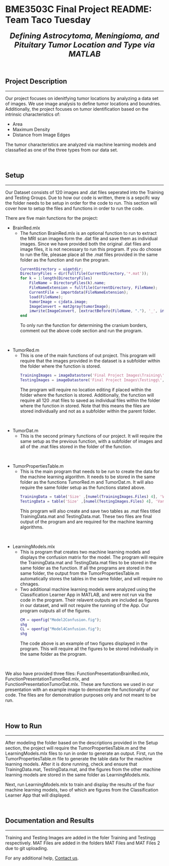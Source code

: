 # BME3503C Final Project README: Team Taco Tuesday

***<p style = "text-align: center;"> <font size="5"> **Defining Astrocytoma, Meningioma, and Pituitary Tumor Location and Type via MATLAB** </font> </p>***

<p>&nbsp;</p>

## Project Description
---
Our project focuses on idenitfying tumor locations by analyzing a data set of images. We use image analysis to 
define tumor locations and boundries. Additionally, the project focuses on tumor identification based on the intrinsic
characteristics of:
* Area
* Maximum Density
* Distance from Image Edges
  
The tumor characteristics are analyzed via machine learning models and classafied as one of the three types from our data set.

<p>&nbsp;</p>

## Setup
---
Our Dataset consists of 120 images and .dat files seperated into the Training and Testing Groups.
Due to how our code is written, there is a sepcifc way the folder needs to be setup in order for the code to run.
This section will cover how to setup the files and functions in order to run the code.

There are five main functions for the project: 
* BrainRed.mlx
  * The function BrainRed.mlx is an optional function to run to extract the MRI scan images form the .dat file and save them
    as individual images. Since we have provided both the original .dat files and image files, it is not necessary to run this program.
    If you do choose to run the file, pleasae place all the .mat files provided in the same folder as the function and run the program.
    ```MATLAB
    CurrentDirectory = uigetdir;
    DirectoryFiles = dir(fullfile(CurrentDirectory,'*.mat'));
    for k = 1:length(DirectoryFiles)
        FileName = DirectoryFiles(k).name;
        FileNameExtension = fullfile(CurrentDirectory, FileName);
        CurrentFile = importdata(FileNameExtension);
        load(FileName);
        tumorImage = cjdata.image;
        ImageConvert = mat2gray(tumorImage);
        imwrite(ImageConvert, [extractBefore(FileName, "."), '_', int2str(cjdata.label), '.png']);
    end
    ```
    To only run the function for determining the cranium borders, comment out the above code section and run the program.

<p>&nbsp;</p>

* TumorRed.m
    * This is one of the main functions of out project. This program will require that the images provided in the dataset is a          subfolder within the folder where the function is stored.
        ```MATLAB
        TrainingImages = imageDatastore('Final Project Images\Training\', 'IncludeSubfolders', true);
        TestingImages = imageDatastore('Final Project Images\Testingg\', 'IncludeSubfolders', true);
        ```
        The program will require no location editing if placed within the folder where the function is stored.
        Additionally, the function will require all 120 .mat files to saved as individual files within the folder where the function in stored. Note that this means the files are stored individually and not as a subfolder within the parent folder.

<p>&nbsp;</p>

* TumorDat.m
    * This is the second primary functions of our project. It will require the same setup as the previous function, with a subfolder of images and all of the .mat files stored in the folder of the function.

<p>&nbsp;</p>

* TumorPropertiesTable.m
    * This is the main program that needs to be run to create the data for the machine learning algorithm. It needs to be stored in the same folder as the functions TumorRed.m and TumorDat.m. It will also require the same folder setup as the functions stated above. 
        ```MATLAB
        TrainingData = table('Size' ,[numel(TrainingImages.Files) 4], 'VariableTypes', {'double', 'double', 'double', 'string'},        'VariableNames', {'Area', 'Density', 'Length', 'Type'});
        TestingData = table('Size' ,[numel(TestingImages.Files) 4], 'VariableTypes', {'double', 'double', 'double', 'string'}, 'VariableNames', {'Area', 'Density', 'Length', 'Type'});
        ```
        This program will also create and save two tables as .mat files titled TrainingData.mat and TestingData.mat. These two files are final output of the program and are required for the machine learning algorithms.

<p>&nbsp;</p>

* LearningModels.mlx
    * This is program that creates two machine learning models and displays the confusion matrix for the model. The program will require the TrainingData.mat and TestingData.mat files to be stored in the same folder as the function. If all the programs are stored in the same folder, the output from the TumorPropertiesTable.m automatically stores the tables in the same folder, and will require no chnages.
    * Two additional machine learning models were analyzed using the Classification Learner App in MATLAB, and were not run via the code in the program. Their relavent outputs are included as figures in our dataset, and will not require the running of the App. Our program outputs all of the figures.
        ```MATLAB
        CM = openfig("Model2Confusion.fig");
        shg
        CL = openfig("Model4Confusion.fig");
        shg
        ```
        The code above is an example of two figures displayed in the program. This will require all the figures to be stored individually in the same folder as the program.

<p>&nbsp;</p>

We also have provided three files: FunctionPresentationBrainRed.mlx, FunctionPresentationTumorRed.mlx, and FunctionPresentationTumorDat.mlx. These are functions we used in our presentation with an example image to demostrate the functionality of our code. The files are for demonstration purposes only and not meant to be run.

<!-- <p style="align" # How to Run -->
<p>&nbsp;</p>

## How to Run
---
After modeling the folder based on the descriptions provided in the Setup section, the project will require the TumorPropertiesTable.m and the LearningModels.mlx files to run in order to generate an output. First, run the TumorPropertiesTable.m file to generate the table data for the machine learning models. After it is done running, check and ensure that TrainingData.mat, TestingData.mat, and the figures from the other machine learning models are stored in the same folder as LearningModels.mlx.

Next, run LearningModels.mlx to train and display the results of the four machine learning models, two of which are figures from the Classification Learner App that will displayed.

<p>&nbsp;</p>

## Documentation and Results
---
Training and Testing Images are added in the foler Training and Testingg respectively. MAT Files are added in the folders MAT Files and MAT Files 2 due to git uploading.

For any additional help, [Contact us](mailto:ramachandranv@ufl.edu).
